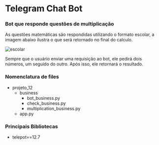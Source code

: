 # Telegram Chat Bot
### Bot que responde questões de multiplicação

As questões matemáticas são respondidas utilizando o formato escolar,
a imagem abaixo ilustra o que será retornado no final do calculo.

![escolar](https://static.escolakids.uol.com.br/2019/04/multiplicacao-tradicional.jpg)

Sempre que o usuário enviar uma requisição ao bot, ele pedirá
dois números, um seguido do outro. Após isso, ele retornará o resultado.

### Nomenclatura de files

* projeto_12
    * business
        * bot_business.py
        * check_business.py
        * multiplication_business.py
    * app.py
    
### Principais Bibliotecas

 - telepot==12.7
